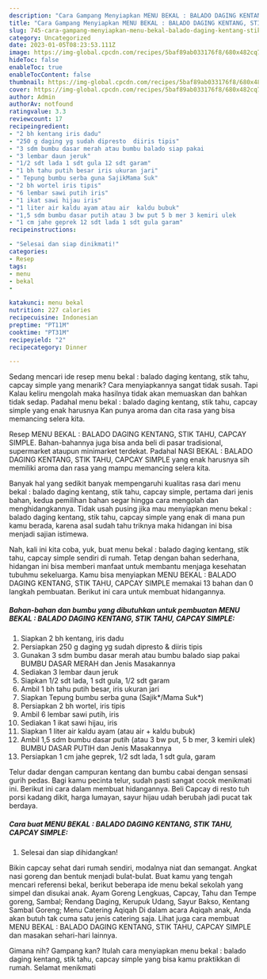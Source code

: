```yaml
---
description: "Cara Gampang Menyiapkan MENU BEKAL : BALADO DAGING KENTANG, STIK TAHU, CAPCAY SIMPLE yang Bikin Ngiler, Buat Buka Puasa}"
title: "Cara Gampang Menyiapkan MENU BEKAL : BALADO DAGING KENTANG, STIK TAHU, CAPCAY SIMPLE yang Bikin Ngiler, Buat Buka Puasa}"
slug: 745-cara-gampang-menyiapkan-menu-bekal-balado-daging-kentang-stik-tahu-capcay-simple-yang-bikin-ngiler-buat-buka-puasa
category: Uncategorized
date: 2023-01-05T08:23:53.111Z
image: https://img-global.cpcdn.com/recipes/5baf89ab033176f8/680x482cq70/menu-bekal-balado-daging-kentang-stik-tahu-capcay-simple-foto-resep-utama.jpg
hideToc: false
enableToc: true
enableTocContent: false
thumbnail: https://img-global.cpcdn.com/recipes/5baf89ab033176f8/680x482cq70/menu-bekal-balado-daging-kentang-stik-tahu-capcay-simple-foto-resep-utama.jpg
cover: https://img-global.cpcdn.com/recipes/5baf89ab033176f8/680x482cq70/menu-bekal-balado-daging-kentang-stik-tahu-capcay-simple-foto-resep-utama.jpg
author: Admin
authorAv: notfound
ratingvalue: 3.3
reviewcount: 17
recipeingredient:
- "2 bh kentang iris dadu"
- "250 g daging yg sudah dipresto  diiris tipis"
- "3 sdm bumbu dasar merah atau bumbu balado siap pakai                      BUMBU DASAR MERAH dan Jenis Masakannya"
- "3 lembar daun jeruk"
- "1/2 sdt lada 1 sdt gula 12 sdt garam"
- "1 bh tahu putih besar iris ukuran jari"
- " Tepung bumbu serba guna SajikMama Suk"
- "2 bh wortel iris tipis"
- "6 lembar sawi putih iris"
- "1 ikat sawi hijau iris"
- "1 liter air kaldu ayam atau air  kaldu bubuk"
- "1,5 sdm bumbu dasar putih atau 3 bw put 5 b mer 3 kemiri ulek                      BUMBU DASAR PUTIH dan Jenis Masakannya"
- "1 cm jahe geprek 12 sdt lada 1 sdt gula garam"
recipeinstructions:

- "Selesai dan siap dinikmati!"
categories:
- Resep
tags:
- menu
- bekal
- 

katakunci: menu bekal  
nutrition: 227 calories
recipecuisine: Indonesian
preptime: "PT11M"
cooktime: "PT31M"
recipeyield: "2"
recipecategory: Dinner

---
```



Sedang mencari ide resep menu bekal : balado daging kentang, stik tahu, capcay simple yang menarik? Cara menyiapkannya sangat tidak susah. Tapi Kalau keliru mengolah maka hasilnya tidak akan memuaskan dan bahkan tidak sedap. Padahal menu bekal : balado daging kentang, stik tahu, capcay simple yang enak harusnya Kan punya aroma dan cita rasa yang bisa memancing selera kita.


Resep MENU BEKAL : BALADO DAGING KENTANG, STIK TAHU, CAPCAY SIMPLE. Bahan-bahannya juga bisa anda beli di pasar tradisional, supermarket ataupun minimarket terdekat. Padahal NASI BEKAL : BALADO DAGING KENTANG, STIK TAHU, CAPCAY SIMPLE yang enak harusnya sih memiliki aroma dan rasa yang mampu memancing selera kita.

Banyak hal yang sedikit banyak mempengaruhi kualitas rasa dari menu bekal : balado daging kentang, stik tahu, capcay simple, pertama dari jenis bahan, kedua pemilihan bahan segar hingga cara mengolah dan menghidangkannya. Tidak usah pusing jika mau menyiapkan menu bekal : balado daging kentang, stik tahu, capcay simple yang enak di mana pun kamu berada, karena asal sudah tahu triknya maka hidangan ini bisa menjadi sajian istimewa.


Nah, kali ini kita coba, yuk, buat menu bekal : balado daging kentang, stik tahu, capcay simple sendiri di rumah. Tetap dengan bahan sederhana, hidangan ini bisa memberi manfaat untuk membantu menjaga kesehatan tubuhmu sekeluarga. Kamu bisa menyiapkan MENU BEKAL : BALADO DAGING KENTANG, STIK TAHU, CAPCAY SIMPLE memakai 13 bahan dan 0 langkah pembuatan. Berikut ini cara untuk membuat hidangannya.

<!--inarticleads1-->

##### Bahan-bahan dan bumbu yang dibutuhkan untuk pembuatan MENU BEKAL : BALADO DAGING KENTANG, STIK TAHU, CAPCAY SIMPLE:

1. Siapkan 2 bh kentang, iris dadu
1. Persiapkan 250 g daging yg sudah dipresto &amp; diiris tipis
1. Gunakan 3 sdm bumbu dasar merah atau bumbu balado siap pakai                      BUMBU DASAR MERAH dan Jenis Masakannya
1. Sediakan 3 lembar daun jeruk
1. Siapkan 1/2 sdt lada, 1 sdt gula, 1/2 sdt garam
1. Ambil 1 bh tahu putih besar, iris ukuran jari
1. Siapkan  Tepung bumbu serba guna (Sajik*/Mama Suk*)
1. Persiapkan 2 bh wortel, iris tipis
1. Ambil 6 lembar sawi putih, iris
1. Sediakan 1 ikat sawi hijau, iris
1. Siapkan 1 liter air kaldu ayam (atau air + kaldu bubuk)
1. Ambil 1,5 sdm bumbu dasar putih (atau 3 bw put, 5 b mer, 3 kemiri ulek)                      BUMBU DASAR PUTIH dan Jenis Masakannya
1. Persiapkan 1 cm jahe geprek, 1/2 sdt lada, 1 sdt gula, garam


Telur dadar dengan campuran kentang dan bumbu cabai dengan sensasi gurih pedas. Bagi kamu pecinta telur, sudah pasti sangat cocok menikmati ini. Berikut ini cara dalam membuat hidangannya. Beli Capcay di resto tuh porsi kadang dikit, harga lumayan, sayur hijau udah berubah jadi pucat tak berdaya. 

<!--inarticleads2-->

##### Cara buat MENU BEKAL : BALADO DAGING KENTANG, STIK TAHU, CAPCAY SIMPLE:


1. Selesai dan siap dihidangkan!

Bikin capcay sehat dari rumah sendiri, modalnya niat dan semangat. Angkat nasi goreng dan bentuk menjadi bulat-bulat. Buat kamu yang tengah mencari referensi bekal, berikut beberapa ide menu bekal sekolah yang simpel dan disukai anak. Ayam Goreng Lengkuas, Capcay, Tahu dan Tempe goreng, Sambal; Rendang Daging, Kerupuk Udang, Sayur Bakso, Kentang Sambal Goreng; Menu Catering Aqiqah Di dalam acara Aqiqah anak, Anda akan butuh tak cuma satu jenis catering saja. Lihat juga cara membuat MENU BEKAL : BALADO DAGING KENTANG, STIK TAHU, CAPCAY SIMPLE dan masakan sehari-hari lainnya. 

Gimana nih? Gampang kan? Itulah cara menyiapkan menu bekal : balado daging kentang, stik tahu, capcay simple yang bisa kamu praktikkan di rumah. Selamat menikmati
